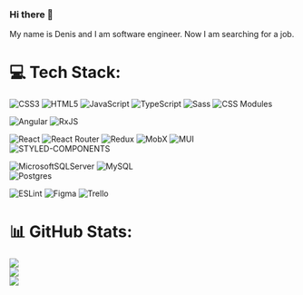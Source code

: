 ### Hi there 👋
My name is Denis and I am software engineer.
Now I am searching for a job.


# 💻 Tech Stack:
![CSS3](https://img.shields.io/badge/css3-%231572B6.svg?style=for-the-badge&logo=css3&logoColor=white) 
![HTML5](https://img.shields.io/badge/html5-%23E34F26.svg?style=for-the-badge&logo=html5&logoColor=white) 
![JavaScript](https://img.shields.io/badge/javascript-%23323330.svg?style=for-the-badge&logo=javascript&logoColor=%23F7DF1E) 
![TypeScript](https://img.shields.io/badge/typescript-%23007ACC.svg?style=for-the-badge&logo=typescript&logoColor=white) 
![Sass](https://img.shields.io/badge/sass-beige?style=for-the-badge&logo=sass&logoColor=redpink)
![CSS Modules](https://img.shields.io/badge/cssmodules-beige?style=for-the-badge&logo=css-modules&logoColor=black)

![Angular](https://img.shields.io/badge/angular-%23DD0031.svg?style=for-the-badge&logo=angular&logoColor=white) 
![RxJS](https://img.shields.io/badge/rxjs-%23B7178C.svg?style=for-the-badge&logo=reactivex&logoColor=white) 

![React](https://img.shields.io/badge/react-%2320232a.svg?style=for-the-badge&logo=react&logoColor=%2361DAFB) 
![React Router](https://img.shields.io/badge/React_Router-CA4245?style=for-the-badge&logo=react-router&logoColor=white)
![Redux](https://img.shields.io/badge/redux-%23593d88.svg?style=for-the-badge&logo=redux&logoColor=white)
![MobX](https://img.shields.io/badge/mobx-black?style=for-the-badge&logo=mobx&logoColor=orange)
![MUI](https://img.shields.io/badge/MUI-%230081CB.svg?style=for-the-badge&logo=mui&logoColor=white) 
![STYLED-COMPONENTS](https://img.shields.io/badge/styled--components-%23545557.svg?style=for-the-badge&logo=styled-components) 

<!--![Webpack](https://img.shields.io/badge/webpack-%238DD6F9.svg?style=for-the-badge&logo=webpack&logoColor=black)-->

![MicrosoftSQLServer](https://img.shields.io/badge/Microsoft%20SQL%20Sever-CC2927?style=for-the-badge&logo=microsoft%20sql%20server&logoColor=white) 
![MySQL](https://img.shields.io/badge/mysql-%2300f.svg?style=for-the-badge&logo=mysql&logoColor=white) 	
![Postgres](https://img.shields.io/badge/postgres-%23316192.svg?style=for-the-badge&logo=postgresql&logoColor=white)

![ESLint](https://img.shields.io/badge/ESLint-4B3263?style=for-the-badge&logo=eslint&logoColor=white) 
![Figma](https://img.shields.io/badge/figma-%23F24E1E.svg?style=for-the-badge&logo=figma&logoColor=white) 
![Trello](https://img.shields.io/badge/Trello-%23026AA7.svg?style=for-the-badge&logo=Trello&logoColor=white)

# 📊 GitHub Stats:
![](https://github-readme-stats.vercel.app/api?username=dpodsobilov&theme=vue-dark&hide_border=true&include_all_commits=false&count_private=false)<br/>
![](https://github-readme-streak-stats.herokuapp.com/?user=dpodsobilov&theme=vue-dark&hide_border=true)<br/>
![](https://github-readme-stats.vercel.app/api/top-langs/?username=dpodsobilov&theme=vue-dark&hide_border=true&include_all_commits=false&count_private=false&layout=compact)

<!-- Proudly created with GPRM ( https://gprm.itsvg.in ) -->

<!-- Proudly created with GPRM ( https://gprm.itsvg.in ) -->
<!--
**dpodsobilov/dpodsobilov** is a ✨ _special_ ✨ repository because its `README.md` (this file) appears on your GitHub profile.

Here are some ideas to get you started:

- 🔭 I’m currently working on ...
- 🌱 I’m currently learning ...
- 👯 I’m looking to collaborate on ...
- 🤔 I’m looking for help with ...
- 💬 Ask me about ...
- 📫 How to reach me: ...
- 😄 Pronouns: ...
- ⚡ Fun fact: ...
-->
